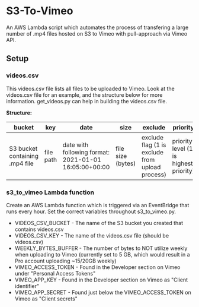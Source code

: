 # S3-To-Vimeo

An AWS Lambda script which automates the process of transfering a large number of .mp4 files hosted on S3 to Vimeo with pull-approach via Vimeo API.

## Setup

### videos.csv

This videos.csv file lists all files to be uploaded to Vimeo. Look at the videos.csv file for an example, and the structure below for more information.
get_videos.py can help in building the videos.csv file.

**Structure:**

| **bucket** | **key** | **date** | **size** | **exclude** | **priority** | **uploaded** |
| ---------- | ------- | -------- | -------- | ----------- | ------------ | ------------ |
| S3 bucket containing .mp4 file | file path | date with following format: 2021-01-01 16:05:00+00:00 | file size (bytes) | exclude flag (1 is exclude from upload process) | priority level (1 is highest priority) | uploaded flag (1 is already uploaded)

### s3_to_vimeo Lambda function

Create an AWS Lambda function which is triggered via an EventBridge that runs every hour. Set the correct variables throughout s3_to_vimeo.py.

* VIDEOS_CSV_BUCKET - The name of the S3 bucket you created that contains videos.csv
* VIDEOS_CSV_KEY - The name of the videos.csv file (should be videos.csv)
* WEEKLY_BYTES_BUFFER - The number of bytes to NOT utilize weekly when uploading to Vimeo (currently set to 5 GB, which would result in a Pro account uploading ~15/20GB weekly)
* VIMEO_ACCESS_TOKEN - Found in the Developer section on Vimeo under "Personal Access Tokens"
* VIMEO_APP_KEY - Found in the Developer section on Vimeo as "Client identifier"
* VIMEO_APP_SECRET - Found just below the VIMEO_ACCESS_TOKEN on Vimeo as "Client secrets"
